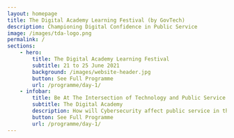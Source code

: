 ```yaml
---
layout: homepage
title: The Digital Academy Learning Festival (by GovTech)
description: Championing Digital Confidence in Public Service
image: /images/tda-logo.png
permalink: /
sections:
    - hero:
        title: The Digital Academy Learning Festival
        subtitle: 21 to 25 June 2021
        background: /images/website-header.jpg
        button: See Full Programme
        url: /programme/day-1/
    - infobar:
        title: Be At The Intersection of Technology and Public Service
        subtitle: The Digital Academy
        description: How will Cybersecurity affect public service in the next 5 years?<br>What are the Challenges of Digital Product Development in the Public Sector?<br>Why is it vital to upskill public service on ICT & SS competencies through The Digital Academy?<br>Attend the complimentary week-long Learning Festival and hear from experts and leaders from industry leading organisations such as Google, Microsoft, Secure Code Warrior, NUS-ISS, GovTech, Coursera and more!<br><br>Be immersed in a myriad of activities such as webinars, panel discussions, workshops, Secure Coding Tournament and get a taste of courses that will be delivered at The Digital Academy. Designed for the public service, explore the line-up of exciting programmes across five different tracks:<br><strong>Day 1</strong> - Cybersecurity<br><strong>Day 2</strong> - Apps Infrastructure & ICT Infrastructure<br><strong>Day 3</strong> - Apps Management & Apps Development<br><strong>Day 4</strong> - Technology & Product Management, Data Science & AI<br><strong>Day 5</strong> - New Technology<br><br>
        button: See Full Programme
        url: /programme/day-1/
---
```



